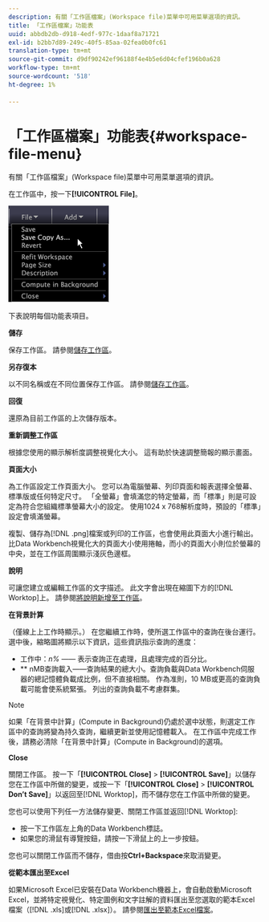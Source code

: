 ```yaml
---
description: 有關「工作區檔案」(Workspace file)菜單中可用菜單選項的資訊。
title: 「工作區檔案」功能表
uuid: abbdb2db-d918-4edf-977c-1daaf8a71721
exl-id: b2bb7d89-249c-40f5-85aa-02fea0b0fc61
translation-type: tm+mt
source-git-commit: d9df90242ef96188f4e4b5e6d04cfef196b0a628
workflow-type: tm+mt
source-wordcount: '518'
ht-degree: 1%

---
```


# 「工作區檔案」功能表{#workspace-file-menu}

有關「工作區檔案」(Workspace file)菜單中可用菜單選項的資訊。

在工作區中，按一下&#x200B;**[!UICONTROL File]**。

![](assets/mnu_file.png)

下表說明每個功能表項目。

**儲存**

保存工作區。 請參閱[儲存工作區](../../../home/c-get-started/c-work-worksp/c-save-wksp.md#concept-e0c34e75cc194e57bd02d1f02316a606)。

**另存復本**

以不同名稱或在不同位置保存工作區。 請參閱[儲存工作區](../../../home/c-get-started/c-work-worksp/c-save-wksp.md#concept-e0c34e75cc194e57bd02d1f02316a606)。

**回復**

還原為目前工作區的上次儲存版本。

**重新調整工作區**

根據您使用的顯示解析度調整視覺化大小。 這有助於快速調整簡報的顯示畫面。

**頁面大小**

為工作區設定工作頁面大小。 您可以為電腦螢幕、列印頁面和報表選擇全螢幕、標準版或任何特定尺寸。 「全螢幕」會填滿您的特定螢幕，而「標準」則是可設定為符合您組織標準螢幕大小的設定。 使用1024 x 768解析度時，預設的「標準」設定會填滿螢幕。

複製、儲存為[!DNL .png]檔案或列印的工作區，也會使用此頁面大小進行輸出。 比Data Workbench視覺化大的頁面大小使用捲軸，而小的頁面大小則位於螢幕的中央，並在工作區周圍顯示淺灰色邊框。

**說明**

可讓您建立或編輯工作區的文字描述。 此文字會出現在縮圖下方的[!DNL Worktop]上。 請參閱[將說明新增至工作區](../../../home/c-get-started/c-work-worksp/t-add-wksp-desc.md#task-163734487e8848dfa0a4d8da6323a963)。

**在背景計算**

（僅線上上工作時顯示。） 在您繼續工作時，使所選工作區中的查詢在後台運行。 選中後，縮略圖將顯示以下資訊，這些資訊指示查詢的進度：

* 工作中：*n%* —— 表示查詢正在處理，且處理完成的百分比。
* ** nMB查詢載入——查詢結果的總大小。查詢負載與Data Workbench伺服器的總記憶體負載成比例，但不直接相關。 作為准則，10 MB或更高的查詢負載可能會使系統緊張。 列出的查詢負載不考慮群集。

>[!NOTE]
>
>如果「在背景中計算」(Compute in Background)仍處於選中狀態，則選定工作區中的查詢將變為持久查詢，繼續更新並使用記憶體載入。 在工作區中完成工作後，請務必清除「在背景中計算」(Compute in Background)的選項。

**Close**

關閉工作區。 按一下「**[!UICONTROL Close]** > **[!UICONTROL Save]**」以儲存您在工作區中所做的變更，或按一下「**[!UICONTROL Close]** > **[!UICONTROL Don’t Save]**」以返回至[!DNL Worktop]，而不儲存您在工作區中所做的變更。

您也可以使用下列任一方法儲存變更、關閉工作區並返回[!DNL Worktop]:

* 按一下工作區左上角的Data Workbench標誌。
* 如果您的滑鼠有導覽按鈕，請按一下滑鼠上的上一步按鈕。

您也可以關閉工作區而不儲存，借由按&#x200B;**Ctrl+Backspace**&#x200B;來取消變更。

**從範本匯出至Excel**

如果Microsoft Excel已安裝在Data Workbench機器上，會自動啟動Microsoft Excel，並將特定視覺化、特定圖例和文字註解的資料匯出至您選取的範本Excel檔案（[!DNL .xls]或[!DNL .xlsx]）。 請參閱[匯出至範本Excel檔案](../../../home/c-get-started/c-work-worksp/c-ex-wksp.md#section-814772929ca64cf6b92b89d3fdd02302)。
